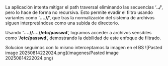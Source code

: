 La aplicación intenta mitigar el path traversal eliminando las secuencias ‘**../**‘, pero lo hace de forma no recursiva. Esto permite evadir el filtro usando variantes como ‘**….//**‘, que tras la normalización del sistema de archivos siguen interpretándose como una subida de directorio.

Usando ‘**….//….//etc/passwd**‘, logramos acceder a archivos sensibles como ‘**/etc/passwd**‘, demostrando la debilidad de este enfoque de filtrado.

Solucion
seguimos con lo mismo interceptamos la imagen en el BS
![Pasted image 20250814222024.png](imagenes/Pasted image 20250814222024.png)
